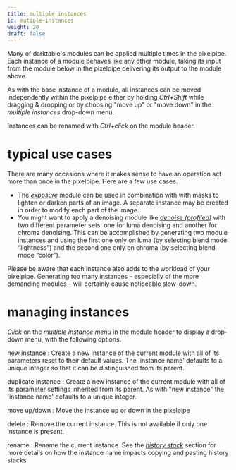 ```yaml
---
title: multiple instances
id: mutiple-instances
weight: 20
draft: false
---
```


Many of darktable's modules can be applied multiple times in the pixelpipe. Each instance of a module behaves like any other module, taking its input from the module below in the pixelpipe delivering its output to the module above.

As with the base instance of a module, all instances can be moved independently within the pixelpipe either by holding _Ctrl+Shift_ while dragging & dropping or by choosing "move up" or "move down" in the _multiple instances_ drop-down menu.

Instances can be renamed with _Ctrl+click_ on the module header.

# typical use cases

There are many occasions where it makes sense to have an operation act more than once in the pixelpipe. Here are a few use cases.

 - The [_exposure_](../../../module-reference/processing-modules/exposure.md) module can be used in combination with with masks to lighten or darken parts of an image. A separate instance may be created in order to modify each part of the image.
- You might want to apply a denoising module like [_denoise (profiled)_](../../../module-reference/processing-modules/denoise-profiled.md) with two different parameter sets: one for luma denoising and another for chroma denoising. This can be accomplished by generating two module instances and using the first one only on luma (by selecting blend mode “lightness”) and the second one only on chroma (by selecting blend mode “color”).

Please be aware that each instance also adds to the workload of your pixelpipe. Generating too many instances – especially of the more demanding modules – will certainly cause noticeable slow-down.

# managing instances

_Click_ on the _multiple instance menu_ in the module header to display a drop-down menu, with the following options.

new instance
: Create a new instance of the current module with all of its parameters reset to their default values. The 'instance name' defaults to a unique integer so that it can be distinguished from its parent.

duplicate instance
: Create a new instance of the current module with all of its parameter settings inherited from its parent. As with "new instance" the 'instance name' defaults to a unique integer. 

move up/down
: Move the instance up or down in the pixelpipe

delete
: Remove the current instance. This is not available if only one instance is present.

rename
: Rename the current instance. See the [_history stack_](../../../module-reference/utility-modules/lighttable/history-stack.md) section for more details on how the instance name impacts copying and pasting history stacks.

